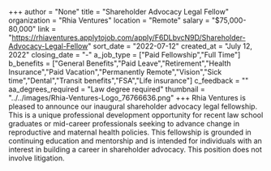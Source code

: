 +++
author = "None"
title = "Shareholder Advocacy Legal Fellow"
organization = "Rhia Ventures"
location = "Remote"
salary = "$75,000-80,000"
link = "https://rhiaventures.applytojob.com/apply/F6DLbvcN9D/Shareholder-Advocacy-Legal-Fellow"
sort_date = "2022-07-12"
created_at = "July 12, 2022"
closing_date = "-"
a_job_type = ["Paid Fellowship","Full Time"]
b_benefits = ["General Benefits","Paid Leave","Retirement","Health Insurance","Paid Vacation","Permanently Remote","Vision","Sick time","Dental","Transit benefits","FSA","Life insurance"]
c_feedback = ""
aa_degrees_required = "Law degree required"
thumbnail = "../../images/Rhia-Ventures-Logo_76766636.png"
+++
Rhia Ventures is pleased to announce our inaugural shareholder advocacy legal fellowship. This is a unique professional development opportunity for recent law school graduates or mid-career professionals seeking to advance change in reproductive and maternal health policies. This fellowship is grounded in continuing education and mentorship and is intended for individuals with an interest in building a career in shareholder advocacy. This position does not involve litigation. 